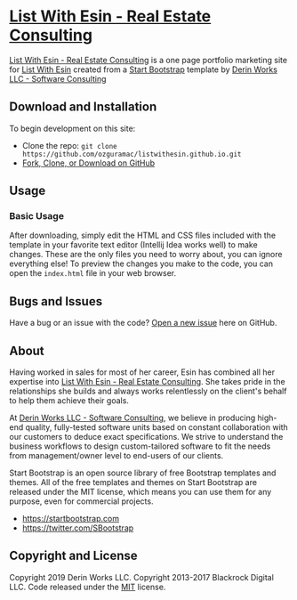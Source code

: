 # [List With Esin - Real Estate Consulting](http://www.listwithesin.com)

[List With Esin - Real Estate Consulting](http://www.listwithesin.com) is a one page portfolio marketing site for [List With Esin](http://www.listwithesin.com) created from a [Start Bootstrap](http://startbootstrap.com/) template
by [Derin Works LLC - Software Consulting](https://www.derinworksllc.com)

## Download and Installation

To begin development on this site:
* Clone the repo: `git clone https://github.com/ozguramac/listwithesin.github.io.git`
* [Fork, Clone, or Download on GitHub](https://github.com/ozguramac/listwithesin.github.io)

## Usage

### Basic Usage

After downloading, simply edit the HTML and CSS files included with the template in your favorite text editor (Intellij Idea works well) to make changes. These are the only files you need to worry about, you can ignore everything else! To preview the changes you make to the code, you can open the `index.html` file in your web browser.

## Bugs and Issues

Have a bug or an issue with the code? [Open a new issue](https://github.com/ozguramac/listwithesin.github.io/issues) here on GitHub.

## About

Having worked in sales for most of her career, Esin has combined all her expertise into [List With Esin - Real Estate Consulting](http://www.listwithesin.com). She takes pride in the relationships she builds and always works relentlessly on the client's behalf to help them achieve their goals.

At [Derin Works LLC - Software Consulting](https://www.derinworksllc.com), we believe in producing high-end quality, fully-tested software units based on constant collaboration with our customers to deduce exact specifications. We strive to understand the business workflows to design custom-tailored software to fit the needs from management/owner level to end-users of our clients.

Start Bootstrap is an open source library of free Bootstrap templates and themes. All of the free templates and themes on Start Bootstrap are released under the MIT license, which means you can use them for any purpose, even for commercial projects.

* https://startbootstrap.com
* https://twitter.com/SBootstrap

## Copyright and License

Copyright 2019 Derin Works LLC.
Copyright 2013-2017 Blackrock Digital LLC. Code released under the [MIT](https://github.com/BlackrockDigital/startbootstrap-freelancer/blob/gh-pages/LICENSE) license.
